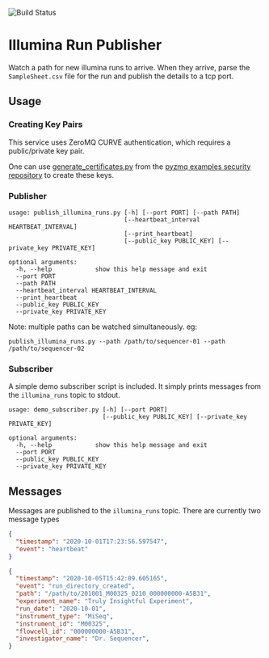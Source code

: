 ![Build Status](https://github.com/BCCDC-PHL/illumina-run-publisher/workflows/Test/badge.svg)

# Illumina Run Publisher

Watch a path for new illumina runs to arrive. When they arrive, parse the `SampleSheet.csv` file for the run and publish the details to a tcp port.

## Usage

### Creating Key Pairs

This service uses ZeroMQ CURVE authentication, which requires a public/private key pair.

One can use [generate_certificates.py](https://github.com/zeromq/pyzmq/blob/master/examples/security/generate_certificates.py) from the [pyzmq examples security repository](https://github.com/zeromq/pyzmq/tree/master/examples/security) to create these keys.

### Publisher

```
usage: publish_illumina_runs.py [-h] [--port PORT] [--path PATH]
                                [--heartbeat_interval HEARTBEAT_INTERVAL]
                                [--print_heartbeat]
                                [--public_key PUBLIC_KEY] [--private_key PRIVATE_KEY]

optional arguments:
  -h, --help            show this help message and exit
  --port PORT
  --path PATH
  --heartbeat_interval HEARTBEAT_INTERVAL
  --print_heartbeat
  --public_key PUBLIC_KEY
  --private_key PRIVATE_KEY
```

Note: multiple paths can be watched simultaneously. eg:

```
publish_illumina_runs.py --path /path/to/sequencer-01 --path /path/to/sequencer-02
```

### Subscriber

A simple demo subscriber script is included. It simply prints messages from the `illumina_runs` topic to stdout.

```
usage: demo_subscriber.py [-h] [--port PORT]
                          [--public_key PUBLIC_KEY] [--private_key PRIVATE_KEY]

optional arguments:
  -h, --help            show this help message and exit
  --port PORT
  --public_key PUBLIC_KEY
  --private_key PRIVATE_KEY
```

## Messages

Messages are published to the `illumina_runs` topic. There are currently two message types

```json
{
  "timestamp": "2020-10-01T17:23:56.597547",
  "event": "heartbeat"
}
```

```json
{
  "timestamp": "2020-10-05T15:42:09.605165",
  "event": "run_directory_created",
  "path": "/path/to/201001_M00325_0210_000000000-A5B31",
  "experiment_name": "Truly Insightful Experiment",
  "run_date": "2020-10-01",
  "instrument_type": "MiSeq",
  "instrument_id": "M00325",
  "flowcell_id": "000000000-A5B31",
  "investigator_name": "Dr. Sequencer",
}
```